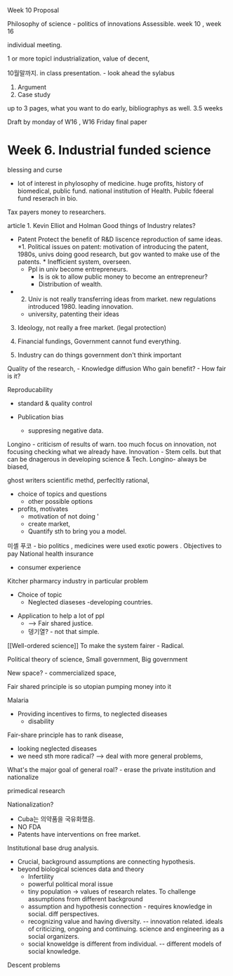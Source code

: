Week 10 Proposal 

Philosophy of science - politics of innovations
Assessible. week 10 , week 16 

individual meeting. 

1 or more topicl industrialization,
value of decent, 

10월말까지. 
in class presentation. - look ahead the sylabus 
1. Argument
2. Case study

up to 3 pages, what you want to do early, bibliographys as well. 3.5 weeks


Draft by monday of W16 , W16 Friday final paper


# Week 6. Industrial funded science 
blessing and curse 


* lot of interest in phylosophy of medicine. 
huge profits, 
history of biomedical, public fund. national institution of Health. Pubilc fdeeral fund reserach in bio. 

Tax payers money to researchers. 

article 1. Kevin Elliot and Holman 
Good things of Industry relates?
* Patent 
	Protect the benefit of R&D 
	liscence 
	reproduction of same ideas. 
	*1.  Political issues on patent: motivation of introducing the patent, 1980s, univs doing good research, but gov wanted to make use of the patents. 
		* Inefficient system, overseen. 
	* Ppl in univ become entrepreneurs. 
		* Is is ok to allow public money to become an entrepreneur? 
		* Distribution of wealth. 
* 2. Univ is not really transferring ideas from market.  new regulations introduced 1980. leading innovation. 
	* university, patenting their ideas 
3. Ideology, not really a free market. (legal protection)

2. Financial fundings, Government cannot fund everything. 
3. Industry can do things government don't think important

Quality of the research, - Knowledge diffusion 
Who gain benefit? - How fair is it? 

Reproducability 
 - standard & quality control

- Publication bias 
	- suppresing negative data. 

Longino - criticism of results of warn. too much focus on innovation, not focusing checking what we already have. 
Innovation - Stem cells. 
but that can be dnagerous in developing science & Tech. 
	Longino- always be biased, 

ghost writers 
scientific methd, perfecltly rational, 
- choice of topics and questions 
	- other possible options
- profits, motivates 
	- motivation of not doing '
	- create market, 
	- Quantify sth to bring you a model. 

미셸 푸코 - bio politics , medicines were used exotic powers .
Objectives to pay 
National health insurance 
- consumer experience 


Kitcher 
pharmarcy industry in particular problem 
* Choice of topic
	* Neglected diaseses  -developing countries. 
- Application to help a lot of ppl 
	- --> Fair shared justice.
	- 뎅기열? - not that simple. 

[[Well-ordered science]] 
To make the system fairer - Radical. 

Political theory of science, Small government, Big government 

New space? - commercialized space, 

Fair shared principle is so utopian 
pumping money into it

Malaria 

* Providing incentives to firms, to neglected diseases 
	* disability 

Fair-share principle has to rank disease, 
- looking neglected diseases
- we need sth more radical? --> deal with more general problems, 

What's the major goal of general roal? - 
erase the private institution and nationalize 

primedical research 

Nationalization? 
- Cuba는 의약품을 국유화했음. 
- NO FDA 
- Patents have interventions on free market. 

Institutional base drug analysis. 
- Crucial, background assumptions are connecting hypothesis. 
- beyond biological sciences data and theory 
	- Infertility 
	- powerful political moral issue 
	- tiny population -> values of research relates. To challenge assumptions from different background 
	- assumption and hypothesis connection - requires knowledge in social. diff perspectives. 
	- recognizing value and having diversity. -- innovation related. ideals of criticizing, ongoing and continuing. science and engineering as a social organizers. 
	- social knoweldge is different from individual. -- different models of social knowledge. 


Descent problems 